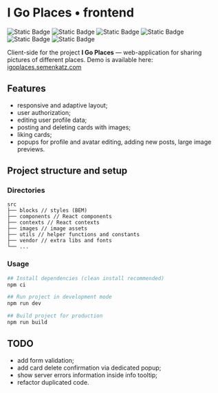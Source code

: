 # I Go Places • frontend

![Static Badge](https://img.shields.io/badge/status-finished-success) ![Static Badge](https://img.shields.io/badge/JavaScript-gray?logo=JavaScript) ![Static Badge](https://img.shields.io/badge/CSS-gray?logo=CSS3) ![Static Badge](https://img.shields.io/badge/BEM-gray?logo=BEM) ![Static Badge](https://img.shields.io/badge/React-gray?logo=React) ![Static Badge](https://img.shields.io/badge/React_Router-gray?logo=reactrouter)

Client-side for the project **I Go Places** — web-application for sharing pictures of different places. Demo is available here: [igoplaces.semenkatz.com](https://igoplaces.semenkatz.com)

## Features

- responsive and adaptive layout;
- user authorization;
- editing user profile data;
- posting and deleting cards with images;
- liking cards;
- popups for profile and avatar editing, adding new posts, large image previews.

## Project structure and setup

### Directories

```
src
├── blocks // styles (BEM)
├── components // React components
├── contexts // React contexts
├── images // image assets
├── utils // helper functions and constants
├── vendor // extra libs and fonts
└── ...
```

### Usage

```bash
## Install dependencies (clean install recommended)
npm ci

## Run project in development mode
npm run dev

## Build project for production
npm run build
```

## TODO

- add form validation;
- add card delete confirmation via dedicated popup;
- show server errors information inside info tooltip;
- refactor duplicated code.

